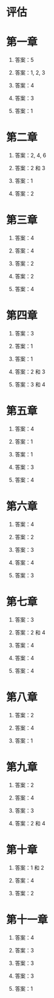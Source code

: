 # 评估

# 第一章

1.  答案：5

1.  答案：1, 2, 3

1.  答案：4

1.  答案：3

1.  答案：1

# 第二章

1.  答案：2, 4, 6

1.  答案：2 和 3

1.  答案：1

1.  答案：2

# 第三章

1.  答案：4

1.  答案：4

1.  答案：2

1.  答案：2

1.  答案：4

# 第四章

1.  答案：3

1.  答案：1

1.  答案：1

1.  答案：2 和 3

1.  答案：3 和 4

# 第五章

1.  答案：4

1.  答案：1

1.  答案：1

1.  答案：3

1.  答案：4

# 第六章

1.  答案：4

1.  答案：2

1.  答案：3

1.  答案：4

1.  答案：3

# 第七章

1.  答案：3

1.  答案：2 和 4

1.  答案：4

1.  答案：4

1.  答案：4

# 第八章

1.  答案：2

1.  答案：4

1.  答案：1

# 第九章

1.  答案：2

1.  答案：4

1.  答案：3

1.  答案：2 和 4

# 第十章

1.  答案：1 和 2

1.  答案：4

1.  答案：2

# 第十一章

1.  答案：4

1.  答案：3

1.  答案：3

1.  答案：3

1.  答案：1
